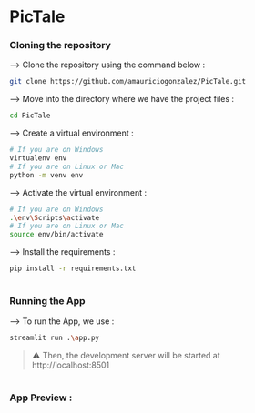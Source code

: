 # PicTale


### Cloning the repository

--> Clone the repository using the command below :
```bash
git clone https://github.com/amauriciogonzalez/PicTale.git

```

--> Move into the directory where we have the project files : 
```bash
cd PicTale

```

--> Create a virtual environment :
```bash
# If you are on Windows
virtualenv env
# If you are on Linux or Mac
python -m venv env
```

--> Activate the virtual environment :
```bash
# If you are on Windows
.\env\Scripts\activate
# If you are on Linux or Mac
source env/bin/activate
```

--> Install the requirements :
```bash
pip install -r requirements.txt

```

#

### Running the App

--> To run the App, we use :
```bash
streamlit run .\app.py
```

> ⚠ Then, the development server will be started at http://localhost:8501

#

### App Preview :


#
